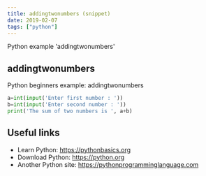 ```yaml
---
title: addingtwonumbers (snippet)
date: 2019-02-07
tags: ["python"]
---
```

Python example 'addingtwonumbers'


## addingtwonumbers

Python beginners example: addingtwonumbers

```python
a=int(input('Enter first number : '))
b=int(input('Enter second number : '))
print('The sum of two numbers is ', a+b)


```

## Useful links

- Learn Python: https://pythonbasics.org
- Download Python: https://python.org
- Another Python site: https://pythonprogramminglanguage.com
